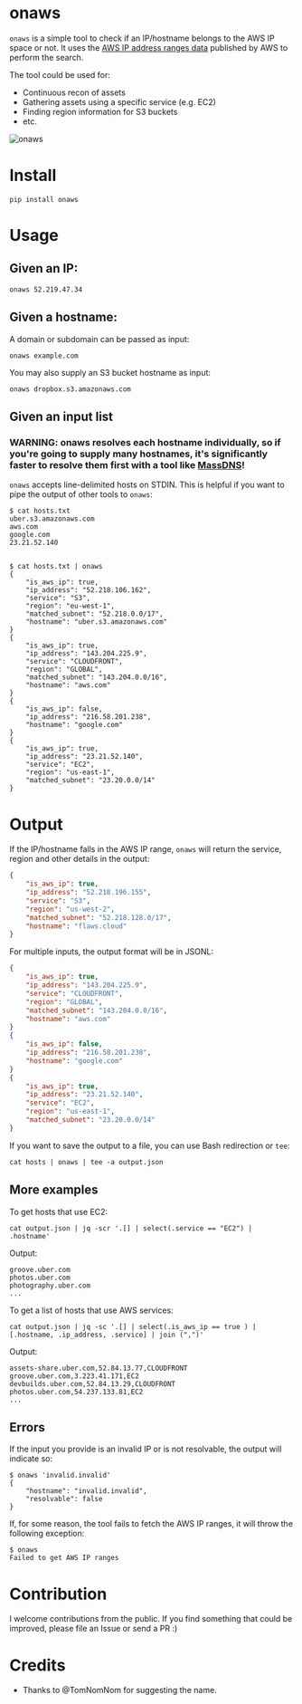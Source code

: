 # onaws

`onaws` is a simple tool to check if an IP/hostname belongs to the AWS IP space or not. It uses the [AWS IP address ranges data](https://docs.aws.amazon.com/general/latest/gr/aws-ip-ranges.html) published by AWS to perform the search.

The tool could be used for:

- Continuous recon of assets
- Gathering assets using a specific service (e.g. EC2)
- Finding region information for S3 buckets
- etc.

![onaws](https://user-images.githubusercontent.com/3582096/123629032-684ff600-d831-11eb-8e22-7ab4bbac03e1.png)

# Install

```shell
pip install onaws
```

# Usage

## Given an IP:
```shell
onaws 52.219.47.34
```

## Given a hostname:

A domain or subdomain can be passed as input:

```shell
onaws example.com
```

You may also supply an S3 bucket hostname as input:

```shell
onaws dropbox.s3.amazonaws.com
```

## Given an input list

### WARNING: onaws resolves each hostname individually, so if you're going to supply many hostnames, it's significantly faster to resolve them first with a tool like [MassDNS](https://github.com/blechschmidt/massdns)!

`onaws` accepts line-delimited hosts on STDIN. This is helpful if you want to pipe the output of other tools to `onaws`:

```shell
$ cat hosts.txt
uber.s3.amazonaws.com
aws.com
google.com
23.21.52.140


$ cat hosts.txt | onaws
{
    "is_aws_ip": true,
    "ip_address": "52.218.106.162",
    "service": "S3",
    "region": "eu-west-1",
    "matched_subnet": "52.218.0.0/17",
    "hostname": "uber.s3.amazonaws.com"
}
{
    "is_aws_ip": true,
    "ip_address": "143.204.225.9",
    "service": "CLOUDFRONT",
    "region": "GLOBAL",
    "matched_subnet": "143.204.0.0/16",
    "hostname": "aws.com"
}
{
    "is_aws_ip": false,
    "ip_address": "216.58.201.238",
    "hostname": "google.com"
}
{
    "is_aws_ip": true,
    "ip_address": "23.21.52.140",
    "service": "EC2",
    "region": "us-east-1",
    "matched_subnet": "23.20.0.0/14"
}
```

# Output

If the IP/hostname falls in the AWS IP range, `onaws` will return the service, region and other details in the output:

```json
{
    "is_aws_ip": true,
    "ip_address": "52.218.196.155",
    "service": "S3",
    "region": "us-west-2",
    "matched_subnet": "52.218.128.0/17",
    "hostname": "flaws.cloud"
}
```

For multiple inputs, the output format will be in JSONL:

```json
{
    "is_aws_ip": true,
    "ip_address": "143.204.225.9",
    "service": "CLOUDFRONT",
    "region": "GLOBAL",
    "matched_subnet": "143.204.0.0/16",
    "hostname": "aws.com"
}
{
    "is_aws_ip": false,
    "ip_address": "216.58.201.238",
    "hostname": "google.com"
}
{
    "is_aws_ip": true,
    "ip_address": "23.21.52.140",
    "service": "EC2",
    "region": "us-east-1",
    "matched_subnet": "23.20.0.0/14"
}
```

If you want to save the output to a file, you can use Bash redirection or `tee`:

```shell
cat hosts | onaws | tee -a output.json
```

## More examples

To get hosts that use EC2:

```shell
cat output.json | jq -scr '.[] | select(.service == "EC2") | .hostname'
```
Output:

```
groove.uber.com
photos.uber.com
photography.uber.com
...
```

To get a list of hosts that use AWS services:

```shell
cat output.json | jq -sc '.[] | select(.is_aws_ip == true ) | [.hostname, .ip_address, .service] | join (",")' 
```

Output:

```csv
assets-share.uber.com,52.84.13.77,CLOUDFRONT
groove.uber.com,3.223.41.171,EC2
devbuilds.uber.com,52.84.13.29,CLOUDFRONT
photos.uber.com,54.237.133.81,EC2
...
```

## Errors

If the input you provide is an invalid IP or is not resolvable, the output will indicate so:

```shell
$ onaws 'invalid.invalid'
{
    "hostname": "invalid.invalid",
    "resolvable": false
}
```

If, for some reason, the tool fails to fetch the AWS IP ranges, it will throw the following exception:

```shell
$ onaws
Failed to get AWS IP ranges
```

# Contribution

I welcome contributions from the public. If you find something that could be improved, please file an Issue or send a PR :)

# Credits

- Thanks to @TomNomNom for suggesting the name.
